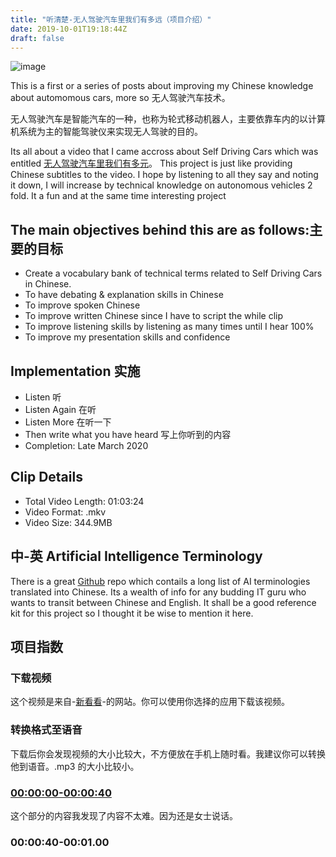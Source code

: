 ```yaml
---
title: "听清楚-无人驾驶汽车里我们有多远（项目介绍）"
date: 2019-10-01T19:18:44Z
draft: false
---
```

![image](/img/wuren.png)

This is a first or a series of posts about improving my Chinese knowledge about
automomous cars, more so 无人驾驶汽车技术。

无人驾驶汽车是智能汽车的一种，也称为轮式移动机器人，主要依靠车内的以计算机系统为主的智能驾驶仪来实现无人驾驶的目的。

Its all about a video that I came accross about Self Driving Cars which was
entitled [无人驾驶汽车里我们有多元](http://www.kankanews.com/a/2017-07-07/0018061898.shtml)。 This project is just like providing Chinese
subtitles to the video. I hope by listening to all they say and noting it down,
I will increase by technical knowledge on autonomous vehicles 2 fold. It a fun and
at the same time interesting project

## The main objectives behind this are as follows:主要的目标

* Create a vocabulary bank of technical terms related to Self Driving Cars in Chinese.
* To have debating & explanation skills in Chinese
* To improve spoken Chinese
* To improve written Chinese since I have to script the while clip
* To improve listening skills by listening as many times until I hear 100%
* To improve my presentation skills and confidence

## Implementation 实施

* Listen 听
* Listen Again 在听
* Listen More 在听一下
* Then write what you have heard 写上你听到的内容
* Completion: Late March 2020

## Clip Details

* Total Video Length: 01:03:24
* Video Format: .mkv
* Video Size: 344.9MB

## 中-英 Artificial Intelligence Terminology

There is a great [Github](https://github.com/wilfredgithuka/Artificial-Intelligence-Terminology) repo which contails a long list of AI terminologies translated
into Chinese. Its a wealth of info for any budding IT guru who wants to transit between
Chinese and English. It shall be a good reference kit for this project so I thought it be
wise to mention it here.

## 项目指数

### 下载视频

这个视频是来自-[新看看](http://www.kankanews.com/a/2017-07-07/0018061898.shtml)-的网站。你可以使用你选择的应用下载该视频。

### 转换格式至语音

下载后你会发现视频的大小比较大，不方便放在手机上随时看。我建议你可以转换他到语音。.mp3 的大小比较小。

### [00:00:00-00:00:40](https://chinese.githuka.com/post/driving_one/)

这个部分的内容我发现了内容不太难。因为还是女士说话。

### 00:00:40-00:01.00

